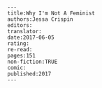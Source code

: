 
    ---
    title:Why I'm Not A Feminist
    authors:Jessa Crispin
    editors:
    translator:
    date:2017-06-05
    rating:
    re-read:
    pages:151
    non-fiction:TRUE
    comic:
    published:2017
    ---

    
